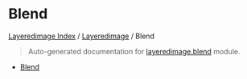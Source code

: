 # Blend

[Layeredimage Index](../README.md#layeredimage-index) /
[Layeredimage](./index.md#layeredimage) /
Blend

> Auto-generated documentation for [layeredimage.blend](../../../layeredimage/blend.py) module.
- [Blend](#blend)
